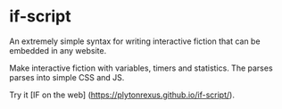 # if-script
An extremely simple syntax for writing interactive fiction that can be embedded in any website.

Make interactive fiction with variables, timers and statistics. The parses parses into simple CSS and JS.

Try it [IF on the web] (https://plytonrexus.github.io/if-script/).

